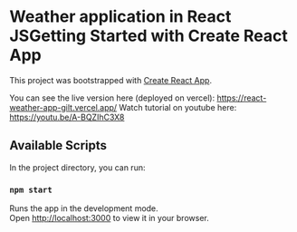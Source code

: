 # Weather application in React JSGetting Started with Create React App

This project was bootstrapped with [Create React App](https://github.com/facebook/create-react-app).

You can see the live version here (deployed on vercel): https://react-weather-app-gilt.vercel.app/
Watch tutorial on youtube here: https://youtu.be/A-BQZIhC3X8

## Available Scripts

In the project directory, you can run:

### `npm start`

Runs the app in the development mode.\
Open [http://localhost:3000](http://localhost:3000) to view it in your browser.
